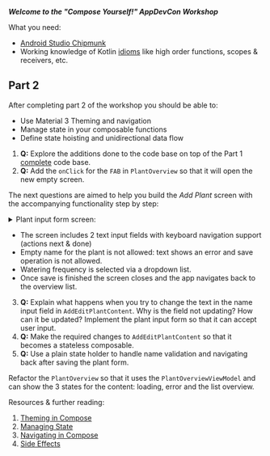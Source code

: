 ***Welcome to the "Compose Yourself!" AppDevCon Workshop***

What you need:

- [Android Studio Chipmunk](https://developer.android.com/studio/)
- Working knowledge of Kotlin [idioms](https://developer.android.com/jetpack/compose/kotlin) like
  high order functions, scopes & receivers, etc.

## Part 2

After completing part 2 of the workshop you should be able to:

- Use Material 3 Theming and navigation
- Manage state in your composable functions
- Define state hoisting and unidirectional data flow

1. **Q:** Explore the additions done to the code base on top of the Part
   1 [complete](../Part01/README.md) code base.
2. **Q:** Add the `onClick` for the `FAB` in `PlantOverview` so that it will open the new empty
   screen.

The next questions are aimed to help you build the *Add Plant* screen with the accompanying
functionality step by step:<br />
<details>
  <summary>Plant input form screen: </summary>

![layout](media/addplant_01.gif)<br />
</details>


* The screen includes 2 text input fields with keyboard navigation support (actions next & done)
* Empty name for the plant is not allowed: text shows an error and save operation is not allowed.
* Watering frequency is selected via a dropdown list.
* Once save is finished the screen closes and the app navigates back to the overview list.

3. **Q:** Explain what happens when you try to change the text in the name input field
   in `AddEditPlantContent`. Why is the field not updating? How can it be updated? Implement the
   plant input form so that it can accept user input.
4. **Q:** Make the required changes to `AddEditPlantContent` so that it becomes a stateless
   composable.
5. **Q:** Use a plain state holder to handle name validation and navigating back after saving the
   plant form.

Refactor the `PlantOverview` so that it uses the `PlantOverviewViewModel` and can show the 3 states
for the content: loading, error and the list overview.

Resources & further reading:

1. [Theming in Compose](https://developer.android.com/jetpack/compose/themes)
2. [Managing State](https://developer.android.com/jetpack/compose/state)
3. [Navigating in Compose](https://developer.android.com/jetpack/compose/navigation)
4. [Side Effects](https://developer.android.com/jetpack/compose/side-effects)